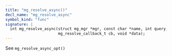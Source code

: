 ```yaml
---
title: "mg_resolve_async()"
decl_name: "mg_resolve_async"
symbol_kind: "func"
signature: |
  int mg_resolve_async(struct mg_mgr *mgr, const char *name, int query,
                       mg_resolve_callback_t cb, void *data);
---
```


See `mg_resolve_async_opt()` 

